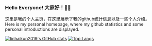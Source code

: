 ### Hello Everyone! 大家好！👋👋
这里是我的个人主页，在这里展示了我的github统计信息以及一些个人介绍。
Here is my personal homepage, where my github statistics and some personal introductions are displayed.

[![linhaikun2019's GitHub stats](https://github-readme-stats.vercel.app/api?username=linhaikun2019&show_icons=true&count_private=true&theme=vue)](https://github.com/anuraghazra/github-readme-stats)
[![Top Langs](https://github-readme-stats.vercel.app/api/top-langs/?username=anuraghazra&layout=compact)](https://github.com/anuraghazra/github-readme-stats)

